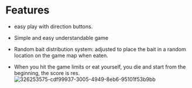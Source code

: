
# Features

- easy play with direction buttons.


- Simple and easy understandable game

- Random bait distribution system: adjusted to place the bait in a random location on the game map when eaten.

- When you hit the game limits or eat yourself, you die and start from the beginning, the score is res.![326253575-cdf99937-3005-4949-8eb6-95101f53b9bb](https://github.com/user-attachments/assets/4eb66a58-0ad8-48b9-8e17-5426d65bd063)
